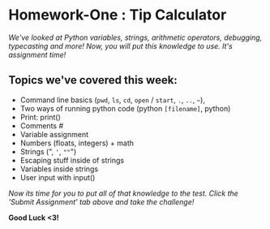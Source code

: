 # Homework-One : Tip Calculator

*We've looked at Python variables, strings, arithmetic operators, debugging, typecasting and more! Now, you will put this knowledge to use. It's assignment time!*

## Topics we've covered this week:

- Command line basics (`pwd`, `ls`, `cd`, `open` / `start`, `.`, `..`, `~`),
- Two ways of running python code (python `[filename]`, python)
- Print: print()
- Comments #
- Variable assignment
- Numbers (floats, integers) + math
- Strings (", `'`, `""`")
- Escaping stuff inside of strings
- Variables inside strings
- User input with input()

*Now its time for you to put all of that knowledge to the test. Click the 'Submit Assignment' tab above and take the challenge!*

**Good Luck <3!**
